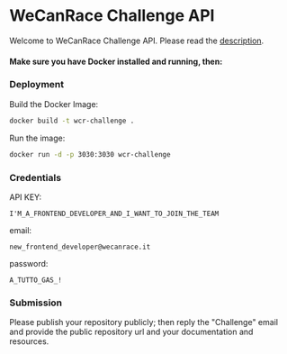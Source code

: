 # WeCanRace Challenge API

Welcome to WeCanRace Challenge API. Please read the [description](https://github.com/WECANRACE/wcr-challenge-backend/blob/main/Challenge-Description.pdf).

#### Make sure you have Docker installed and running, then:

### Deployment

Build the Docker Image:
```bash
docker build -t wcr-challenge .
```

Run the image:
```bash
docker run -d -p 3030:3030 wcr-challenge
```


### Credentials

API KEY:
```plain
I'M_A_FRONTEND_DEVELOPER_AND_I_WANT_TO_JOIN_THE_TEAM
```


email:
```plain
new_frontend_developer@wecanrace.it
```

password:
```plain
A_TUTTO_GAS_!
```

### Submission

Please publish your repository publicly; then reply the "Challenge" email and provide the public repository url and your documentation and resources.